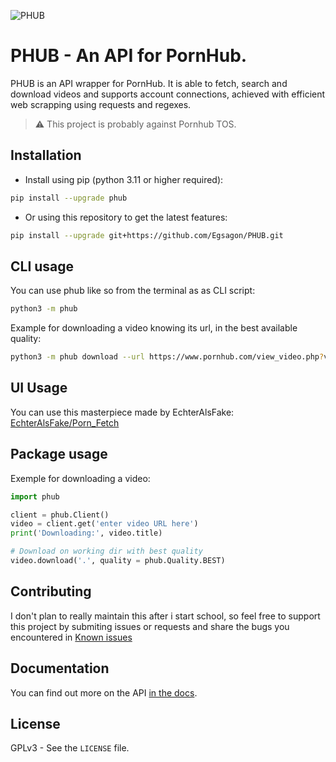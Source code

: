 ![PHUB](https://github.com/Egsagon/PHUB/blob/master/assets/banner.png)

# PHUB - An API for PornHub.
PHUB is an API wrapper for PornHub. It is able to fetch, search and download videos and supports account connections, achieved with efficient web scrapping using requests and regexes.

> ⚠️ This project is probably against Pornhub TOS.


## Installation
- Install using pip (python 3.11 or higher required):
```sh
pip install --upgrade phub
```

- Or using this repository to get the latest features:
```sh
pip install --upgrade git+https://github.com/Egsagon/PHUB.git
```

## CLI usage
You can use phub like so from the terminal as as CLI script:
```sh
python3 -m phub
```

Example for downloading a video knowing its url, in the best available quality:
```sh
python3 -m phub download --url https://www.pornhub.com/view_video.php?viewkey=xxx -q 'best'
```

## UI Usage
You can use this masterpiece made by EchterAlsFake: [EchterAlsFake/Porn_Fetch](https://github.com/EchterAlsFake/Porn_Fetch)

## Package usage
Exemple for downloading a video:
```python
import phub

client = phub.Client()
video = client.get('enter video URL here')
print('Downloading:', video.title)

# Download on working dir with best quality
video.download('.', quality = phub.Quality.BEST)
```

## Contributing

I don't plan to really maintain this after i start school, so feel free to support this project by submiting issues or requests
and share the bugs you encountered in [Known issues](https://github.com/Egsagon/PHUB/blob/master/KNOWN_ISSUES.md)

## Documentation
You can find out more on the API [in the docs](https://phub.readthedocs.io).

## License

GPLv3 - See the `LICENSE` file.
